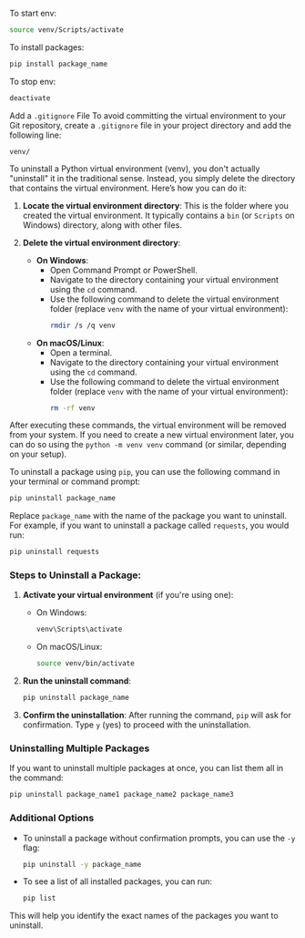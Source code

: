To start env:
```bash
source venv/Scripts/activate
```

To install packages:
```bash
pip install package_name
```

To stop env:
```bash
deactivate
```

Add a `.gitignore` File
To avoid committing the virtual environment to your Git repository, 
create a `.gitignore` file in your project directory and add the following line:
```plaintext
venv/
```


To uninstall a Python virtual environment (venv), you don't actually "uninstall" it in the traditional sense. Instead, you simply delete the directory that contains the virtual environment. Here’s how you can do it:

1. **Locate the virtual environment directory**: This is the folder where you created the virtual environment. It typically contains a `bin` (or `Scripts` on Windows) directory, along with other files.

2. **Delete the virtual environment directory**:
   - **On Windows**:
     - Open Command Prompt or PowerShell.
     - Navigate to the directory containing your virtual environment using the `cd` command.
     - Use the following command to delete the virtual environment folder (replace `venv` with the name of your virtual environment):
       ```bash
       rmdir /s /q venv
       ```
   - **On macOS/Linux**:
     - Open a terminal.
     - Navigate to the directory containing your virtual environment using the `cd` command.
     - Use the following command to delete the virtual environment folder (replace `venv` with the name of your virtual environment):
       ```bash
       rm -rf venv
       ```

After executing these commands, the virtual environment will be removed from your system. If you need to create a new virtual environment later, you can do so using the `python -m venv venv` command (or similar, depending on your setup).


To uninstall a package using `pip`, you can use the following command in your terminal or command prompt:

```bash
pip uninstall package_name
```

Replace `package_name` with the name of the package you want to uninstall. For example, if you want to uninstall a package called `requests`, you would run:

```bash
pip uninstall requests
```

### Steps to Uninstall a Package:

1. **Activate your virtual environment** (if you're using one):
   - On Windows:
     ```bash
     venv\Scripts\activate
     ```
   - On macOS/Linux:
     ```bash
     source venv/bin/activate
     ```

2. **Run the uninstall command**:
   ```bash
   pip uninstall package_name
   ```

3. **Confirm the uninstallation**: After running the command, `pip` will ask for confirmation. Type `y` (yes) to proceed with the uninstallation.

### Uninstalling Multiple Packages

If you want to uninstall multiple packages at once, you can list them all in the command:

```bash
pip uninstall package_name1 package_name2 package_name3
```

### Additional Options

- To uninstall a package without confirmation prompts, you can use the `-y` flag:
  ```bash
  pip uninstall -y package_name
  ```

- To see a list of all installed packages, you can run:
  ```bash
  pip list
  ```

This will help you identify the exact names of the packages you want to uninstall.
